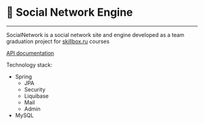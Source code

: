 # :speech_balloon: Social Network Engine
___

SocialNetwork is a social network site and engine developed as a team graduation project for [skillbox.ru](https://skillbox.ru/) courses

[API documentation](https://drive.google.com/file/d/1uXEiG8vRqYyPrtn7G-xesZ30xmdn4Jce/view?usp=sharing)

Technology stack:
* Spring
  * JPA
  * Security
  * Liquibase
  * Mail
  * Admin
* MySQL


